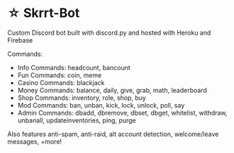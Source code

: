 # ☆ Skrrt-Bot

Custom Discord bot built with discord.py and hosted with Heroku and Firebase

Commands:

* Info Commands: headcount, bancount
* Fun Commands: coin, meme
* Casino Commands: blackjack
* Money Commands: balance, daily, give, grab, math, leaderboard
* Shop Commands: inventory, role, shop, buy
* Mod Commands: ban, unban, kick, lock, unlock, poll, say 
* Admin Commands: dbadd, dbremove, dbset, dbget, whitelist, withdraw, unbanall, updateinventories, ping, purge

Also features anti-spam, anti-raid, alt account detection, welcome/leave messages, +more!